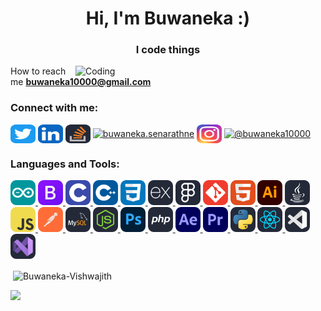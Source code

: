 <!--[![MasterHead](https://media.giphy.com/media/pVGsAWjzvXcZW4ZBTE/giphy.gif)](https://rishavchanda.io) -->
<h1 align="center">Hi, I'm Buwaneka :) </h1>
<h3 align="center">I code things </> </h3>
<img align="right" alt="Coding" width="400" src="https://media.giphy.com/media/1yld7nW3oQ2IyRubUm/giphy.gif">


How to reach me **buwaneka10000@gmail.com** <br>



<h3 align="left">Connect with me:</h3>
<p align="left">
<a href="https://twitter.com/buwanekaonline" target="blank"><img align="center" src="https://github.com/tandpfun/skill-icons/raw/main/icons/Twitter.svg" alt="buwanekaonline" height="30" width="40" /></a>
<a href="https://linkedin.com/in/buwaneka-vishwajith-645378206" target="blank"><img align="center" src="https://github.com/tandpfun/skill-icons/raw/main/icons/LinkedIn.svg" alt="buwaneka-vishwajith-645378206" height="30" width="40" /></a>
<a href="https://stackoverflow.com/users/22067867" target="blank"><img align="center" src="https://github.com/tandpfun/skill-icons/raw/main/icons/StackOverflow-Dark.svg" alt="22067867" height="30" width="40" /></a>
<a href="https://fb.com/buwaneka.senarathne" target="blank"><img align="center" src="https://raw.githubusercontent.com/rahuldkjain/github-profile-readme-generator/master/src/images/icons/Social/facebook.svg" alt="buwaneka.senarathne" height="30" width="40" /></a>
<a href="https://www.instagram.com/vish.code" target="blank"><img align="center" src="https://github.com/tandpfun/skill-icons/raw/main/icons/Instagram.svg" alt="iambuwaneka" height="30" width="40" /></a>
<a href="https://medium.com/@buwaneka10000" target="blank"><img align="center" src="https://raw.githubusercontent.com/rahuldkjain/github-profile-readme-generator/master/src/images/icons/Social/medium.svg" alt="@buwaneka10000" height="30" width="40" /></a>
</p>

<h3 align="left">Languages and Tools:</h3>
<p align="left"> <a href="https://www.arduino.cc/" target="_blank" rel="noreferrer"> 
<img src="https://github.com/tandpfun/skill-icons/raw/main/icons/Arduino.svg" alt="arduino" width="40" height="40"/> </a> <a href="https://getbootstrap.com" target="_blank" rel="noreferrer"> 
<img src="https://github.com/tandpfun/skill-icons/blob/main/icons/Bootstrap.svg" alt="bootstrap" width="40" height="40"/> </a> <a href="https://www.cprogramming.com/" target="_blank" rel="noreferrer"> 
<img src="https://github.com/tandpfun/skill-icons/raw/main/icons/C.svg" alt="c" width="40" height="40"/> </a> <a href="https://www.w3schools.com/cpp/" target="_blank" rel="noreferrer"> 
<img src="https://github.com/tandpfun/skill-icons/raw/main/icons/CPP.svg" alt="cplusplus" width="40" height="40"/> </a> <a href="https://www.w3schools.com/css/" target="_blank" rel="noreferrer"> 
<img src="https://github.com/tandpfun/skill-icons/raw/main/icons/CSS.svg" alt="css3" width="40" height="40"/> </a> <a href="https://expressjs.com" target="_blank" rel="noreferrer">
<img src="https://github.com/tandpfun/skill-icons/raw/main/icons/ExpressJS-Dark.svg" alt="express" width="40" height="40"/> </a> <a href="https://www.figma.com/" target="_blank" rel="noreferrer"> 
<img src="https://github.com/tandpfun/skill-icons/raw/main/icons/Figma-Dark.svg" alt="figma" width="40" height="40"/> </a> <a href="https://git-scm.com/" target="_blank" rel="noreferrer"> 
<img src="https://github.com/tandpfun/skill-icons/raw/main/icons/Git.svg" alt="git" width="40" height="40"/> </a> <a href="https://www.w3.org/html/" target="_blank" rel="noreferrer"> 
<img src="https://github.com/tandpfun/skill-icons/raw/main/icons/HTML.svg" alt="html5" width="40" height="40"/> </a> 
  
<a href="https://www.adobe.com/in/products/illustrator.html" target="_blank" rel="noreferrer"> 
<img src="https://github.com/tandpfun/skill-icons/raw/main/icons/Illustrator.svg" alt="illustrator" width="40" height="40"/> </a> 
  
<a href="https://www.java.com" target="_blank" rel="noreferrer"> 
<img src="https://github.com/tandpfun/skill-icons/raw/main/icons/Java-Dark.svg" alt="java" width="40" height="40"/> </a> 
  
<a href="https://developer.mozilla.org/en-US/docs/Web/JavaScript" target="_blank" rel="noreferrer"> 
<img src="https://github.com/tandpfun/skill-icons/raw/main/icons/JavaScript.svg" alt="javascript" width="40" height="40"/> </a> <a href="https://www.microsoft.com/en-us/sql-server" target="_blank" rel="noreferrer"> 
<img src="https://github.com/tandpfun/skill-icons/raw/main/icons/Postman.svg" alt="postman" width="40" height="40"/> </a> <a href="https://www.postman.com/" target="_blank" rel="noreferrer"> 
<img src="https://github.com/tandpfun/skill-icons/raw/main/icons/MySQL-Dark.svg" alt="mysql" width="40" height="40"/> </a> <a href="https://nodejs.org" target="_blank" rel="noreferrer"> 
<img src="https://github.com/tandpfun/skill-icons/raw/main/icons/NodeJS-Dark.svg" alt="nodejs" width="40" height="40"/> </a> <a href="https://www.photoshop.com/en" target="_blank" rel="noreferrer"> 
<img src="https://github.com/tandpfun/skill-icons/raw/main/icons/Photoshop.svg" alt="photoshop" width="40" height="40"/> </a> <a href="https://www.php.net" target="_blank" rel="noreferrer"> 
<img src="https://github.com/tandpfun/skill-icons/raw/main/icons/PHP-Dark.svg" alt="php" width="40" height="40"/> </a> 
<a href="https://www.adobe.com" target="_blank" rel="noreferrer"> <img src="https://github.com/tandpfun/skill-icons/raw/main/icons/AfterEffects.svg" alt="aftereffects" width="40" height="40"/> </a> 
<a href="https://postman.com" target="_blank" rel="noreferrer"> <img src="https://github.com/tandpfun/skill-icons/raw/main/icons/Premiere.svg" alt="premier pro" width="40" height="40"/> </a> 
<a href="https://www.python.org" target="_blank" rel="noreferrer"> 
<img src="https://github.com/tandpfun/skill-icons/raw/main/icons/Python-Dark.svg" alt="python" width="40" height="40"/> </a> <a href="https://reactjs.org/" target="_blank" rel="noreferrer"> 
<img src="https://github.com/tandpfun/skill-icons/raw/main/icons/React-Dark.svg" alt="react" width="40" height="40"/> </a>
<a href="https://code.visualstudio.com/" target="_blank" rel="noreferrer"> <img src="https://github.com/tandpfun/skill-icons/raw/main/icons/VSCode-Dark.svg" alt="vscode" width="40" height="40"/> </a> 
<a href="https://code.visualstudio.com/" target="_blank" rel="noreferrer"> <img src="https://github.com/tandpfun/skill-icons/raw/main/icons/VisualStudio-Dark.svg" alt="visual studio" width="40" height="40"/> </a></p>



<p>&nbsp;<img align="center" src="https://github-readme-stats.vercel.app/api?username=Buwaneka-Vishwajith&show_icons=true&locale=en" alt="Buwaneka-Vishwajith" /></p>

<p><img align="left" src="https://github-readme-stats.vercel.app/api/top-langs?username=Buwaneka-Vishwajith&show_icons=true&locale=en&layout=compact" /></p> 

<!--<p><img align="center" src="https://github-readme-streak-stats.herokuapp.com/?user=Buwaneka-Vishwajith&" alt="Buwaneka-Vishwajith" /></p>--> 




